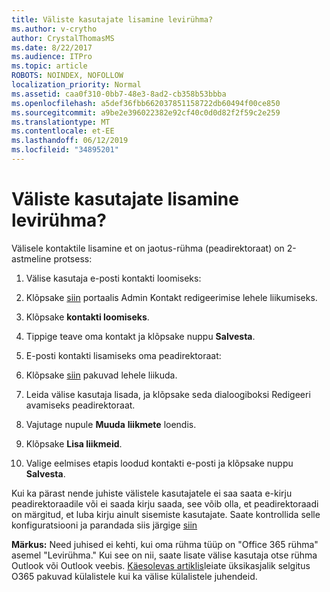 ```yaml
---
title: Väliste kasutajate lisamine levirühma?
ms.author: v-crytho
author: CrystalThomasMS
ms.date: 8/22/2017
ms.audience: ITPro
ms.topic: article
ROBOTS: NOINDEX, NOFOLLOW
localization_priority: Normal
ms.assetid: caa0f310-0bb7-48e3-8ad2-cb358b53bbba
ms.openlocfilehash: a5def36fbb662037851158722db60494f00ce850
ms.sourcegitcommit: a9be2e396022382e92cf40c0d0d82f2f59c2e259
ms.translationtype: MT
ms.contentlocale: et-EE
ms.lasthandoff: 06/12/2019
ms.locfileid: "34895201"
---
```

# <a name="adding-external-users-to-a-distribution-group"></a>Väliste kasutajate lisamine levirühma?

Välisele kontaktile lisamine et on jaotus-rühma (peadirektoraat) on 2-astmeline protsess:
  
1. Välise kasutaja e-posti kontakti loomiseks:
    
1. Klõpsake [siin](https://admin.microsoft.com/adminportal/home#/Contact) portaalis Admin Kontakt redigeerimise lehele liikumiseks. 
    
2. Klõpsake **kontakti loomiseks**.
    
3. Tippige teave oma kontakt ja klõpsake nuppu **Salvesta**.
    
2. E-posti kontakti lisamiseks oma peadirektoraat:
    
1. Klõpsake [siin](https://admin.microsoft.com/adminportal/home#/groups) pakuvad lehele liikuda. 
    
2. Leida välise kasutaja lisada, ja klõpsake seda dialoogiboksi Redigeeri avamiseks peadirektoraat.
    
3. Vajutage nupule **Muuda** **liikmete** loendis. 
    
4. Klõpsake **Lisa liikmeid**.
    
5. Valige eelmises etapis loodud kontakti e-posti ja klõpsake nuppu **Salvesta**.
    
Kui ka pärast nende juhiste välistele kasutajatele ei saa saata e-kirju peadirektoraadile või ei saada kirju saada, see võib olla, et peadirektoraadi on märgitud, et luba kirju ainult sisemiste kasutajate. Saate kontrollida selle konfiguratsiooni ja parandada siis järgige [siin](https://support.office.com/article/Fix-email-delivery-issues-for-error-code-5-7-133-in-Office-365-991abc19-7756-438f-abcb-39f69b80f284.aspx)
  
 **Märkus:** Need juhised ei kehti, kui oma rühma tüüp on "Office 365 rühma" asemel "Levirühma." Kui see on nii, saate lisate välise kasutaja otse rühma Outlook või Outlook veebis. [Käesolevas artiklis](https://support.office.com/article/Guest-access-in-Office-365-Groups-bfc7a840-868f-4fd6-a390-f347bf51aff6.aspx)leiate üksikasjalik selgitus O365 pakuvad külalistele kui ka välise külalistele juhendeid.
  